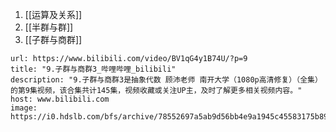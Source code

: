 1. [[运算及关系]]
2. [[半群与群]]
3. [[子群与商群]]

```cardlink
url: https://www.bilibili.com/video/BV1qG4y1B74U/?p=9
title: "9.子群与商群3_哔哩哔哩_bilibili"
description: "9.子群与商群3是抽象代数 顾沛老师 南开大学（1080p高清修复）（全集）的第9集视频，该合集共计145集，视频收藏或关注UP主，及时了解更多相关视频内容。"
host: www.bilibili.com
image: https://i0.hdslb.com/bfs/archive/78552697a5ab9d56bb4e9a1945c45583175b892f.jpg@100w_100h_1c.png
```
